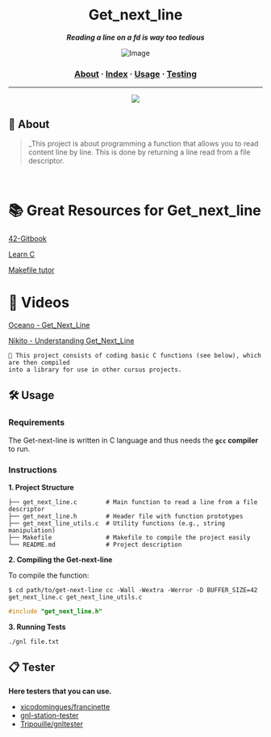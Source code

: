 <h1 align="center">
	Get_next_line
</h1>

<p align="center">
	<b><i>Reading a line on a fd is way too tedious</i></b><br>
</p>

<p align="center">
  <img src="https://miro.medium.com/v2/resize:fit:828/format:webp/1*FpnSkgmAEmxRlnLBRclqYw.png" alt="Image">
</p>

<h3 align="center">
	<a href="#%EF%B8%8F-about">About</a>
	<span> · </span>
	<a href="#-index">Index</a>
	<span> · </span>
	<a href="#%EF%B8%8F-usage">Usage</a>
	<span> · </span>
	<a href="#-testing">Testing</a>
</h3>

---
<be>

<div align="center">
	<img src="https://user-images.githubusercontent.com/101434516/202159991-adaddef4-8289-4e32-8fe2-c447b73e665e.png">
</div>

## 📝 About 

> _This project is about programming a function that allows you to read content line by line. This is done by returning a line read from a file descriptor.
<br>

# 📚 Great Resources for Get_next_line 

[42-Gitbook](https://42-cursus.gitbook.io/guide)

[Learn C](https://www.learn-c.org/)

[Makefile tutor](https://www.cs.colby.edu/maxwell/courses/tutorials/maketutor/)

# 🎥 Videos 

[Oceano - Get_Next_Line](https://www.youtube.com/watch?v=8E9siq7apUU&pp=ygUQZ2V0IG5leHQgbGluZSA0Mg%3D%3D>)

[Nikito - Understanding Get_Next_Line](https://www.youtube.com/watch?v=-Mt2FdJjVno&pp=ygUQZ2V0IG5leHQgbGluZSA0Mg%3D%3D)



	🚀 This project consists of coding basic C functions (see below), which are then compiled
	into a library for use in other cursus projects.

 
## 🛠️ Usage

### Requirements

The Get-next-line is written in C language and thus needs the **`gcc` compiler** to run.

### Instructions

**1. Project Structure**
```
├── get_next_line.c        # Main function to read a line from a file descriptor
├── get_next_line.h        # Header file with function prototypes
├── get_next_line_utils.c  # Utility functions (e.g., string manipulation)
├── Makefile               # Makefile to compile the project easily
└── README.md              # Project description
```
**2. Compiling the Get-next-line**

To compile the function:

```shell
$ cd path/to/get-next-line cc -Wall -Wextra -Werror -D BUFFER_SIZE=42 get_next_line.c get_next_line_utils.c
```

```C
#include "get_next_line.h"
```

**3. Running Tests**
```
./gnl file.txt
```

## 📋 Tester

**Here testers that you can use.**

* [xicodomingues/francinette](https://github.com/xicodomingues/francinette)
* [gnl-station-tester](https://github.com/kodpe/gnl-station-tester)
* [Tripouille/gnltester](https://github.com/Tripouille/gnlTester)
